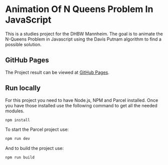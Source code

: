 # Animation Of N Queens Problem In JavaScript

This is a studies project for the DHBW Mannheim. The goal is to animate the N-Queens Problem in Javascript using the Davis Putnam algorithm to find a possible solution.

## GitHub Pages

The Project result can be viewed at [GitHub Pages](https://koenloogman.github.io/Animation-Of-N-Queens-Problem-In-JavaScript/).

## Run locally

For this project you need to have Node.js, NPM and Parcel installed.
Once you have those installed use the following command to get all the needed modules.

```cmd
npm install
```

To start the Parcel project use:

```cmd
npm run dev
```

And to build the project use:

```cmd
npm run build
```
